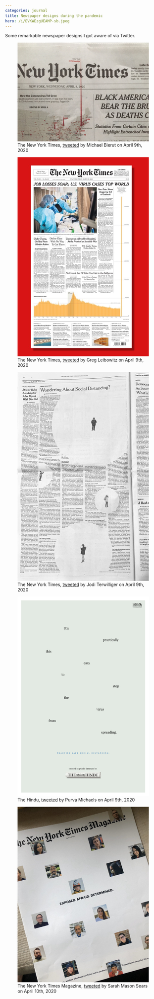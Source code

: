 ```yaml
---
categories: journal
title: Newspaper designs during the pandemic
hero: /i/EVKWEzgUEAMP-sb.jpeg
---
```

Some remarkable newspaper designs I got aware of via Twitter.

<div class="breakout-r">
<figure>
<img class="width-100" src="/i/EVKWEzgUEAMP-sb.jpeg" alt="A map of North America with red cones symbolizing by their height the amount of deaths caused by COVID-19"/>
<figcaption>The New York Times, <a href="https://twitter.com/michaelbierut/status/1248225064992026624">tweeted</a> by Michael Bierut on April 9th, 2020</figcaption>
</figure>

<figure>
<img class="width-100" src="/i/EVKq4NAU4AELhOy.jpeg" alt="A column diagram showing the amount of lost jobs per week with a spike of 3.3 million for the last week"/>
<figcaption>The New York Times, <a href="https://twitter.com/whatsyrdamage/status/1248247934115663879">tweeted</a> by Greg Leibowitz on April 9th, 2020</figcaption>
</figure>

<figure>
<img class="width-100" src="/i/EVKYGEBU0AIQsDg.jpeg" alt="Newspaper text in columns with big white space circles around some people"/>
<figcaption>The New York Times, <a href="https://twitter.com/ThisIsJodiT/status/1248227283871072256">tweeted</a> by Jodi Terwilliger on April 9th, 2020</figcaption>
</figure>

<figure>
<img class="width-100" src="/i/EVKyriTUUAA9QEr.jpeg" alt="An entire newspaper page with only some words spread around, forming the sentence: It´s practically this easy to stop the virus from spreading."/>
<figcaption>The Hindu, <a href="https://twitter.com/purvamichaels/status/1248256576231743489">tweeted</a> by Purva Michaels on April 9th, 2020</figcaption>
</figure>

<figure>
<img class="width-100" src="/i/EVPj1dVUEAE2oCc.jpeg" alt="The New York Times Magazine with a double page with isolated portraits."/>
<figcaption>The New York Times Magazine, <a href="https://twitter.com/sarahmsears/status/1248592035793309698">tweeted</a> by Sarah Mason Sears on April 10th, 2020</figcaption>
</figure>

</div>

